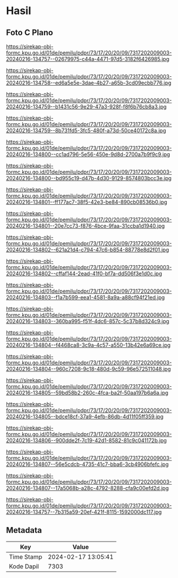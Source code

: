 # Hasil

## Foto C Plano

https://sirekap-obj-formc.kpu.go.id/01de/pemilu/pdpr/73/17/20/20/09/7317202009003-20240216-134757--02679975-c44a-4471-97d5-3182f6426985.jpg

https://sirekap-obj-formc.kpu.go.id/01de/pemilu/pdpr/73/17/20/20/09/7317202009003-20240216-134758--ed6a5e5e-3dae-4b27-a65b-3cd09ecbb776.jpg

https://sirekap-obj-formc.kpu.go.id/01de/pemilu/pdpr/73/17/20/20/09/7317202009003-20240216-134759--b1431c56-9e29-47a3-928f-f8f6b76cb8a3.jpg

https://sirekap-obj-formc.kpu.go.id/01de/pemilu/pdpr/73/17/20/20/09/7317202009003-20240216-134759--8b731fd5-3fc5-480f-a73d-50ce40172c8a.jpg

https://sirekap-obj-formc.kpu.go.id/01de/pemilu/pdpr/73/17/20/20/09/7317202009003-20240216-134800--cc1ad796-5e56-450e-9d8d-2700a7b9f9c9.jpg

https://sirekap-obj-formc.kpu.go.id/01de/pemilu/pdpr/73/17/20/20/09/7317202009003-20240216-134800--bd955c19-d47b-4d30-9129-8574803bcc3e.jpg

https://sirekap-obj-formc.kpu.go.id/01de/pemilu/pdpr/73/17/20/20/09/7317202009003-20240216-134801--ff177ac7-38f5-42e3-be84-890cb08536b0.jpg

https://sirekap-obj-formc.kpu.go.id/01de/pemilu/pdpr/73/17/20/20/09/7317202009003-20240216-134801--20e7cc73-f876-4bce-9faa-31ccba1d1940.jpg

https://sirekap-obj-formc.kpu.go.id/01de/pemilu/pdpr/73/17/20/20/09/7317202009003-20240216-134802--621a21d4-c794-47c6-b854-88778e8d2f01.jpg

https://sirekap-obj-formc.kpu.go.id/01de/pemilu/pdpr/73/17/20/20/09/7317202009003-20240216-134802--cffaf144-2ead-41f0-bf7a-dd506f3e1d0c.jpg

https://sirekap-obj-formc.kpu.go.id/01de/pemilu/pdpr/73/17/20/20/09/7317202009003-20240216-134803--f1a7b599-eea1-4581-8a9a-a88cf94f21ed.jpg

https://sirekap-obj-formc.kpu.go.id/01de/pemilu/pdpr/73/17/20/20/09/7317202009003-20240216-134803--360ba995-f51f-4dc6-857c-5c37b8d324c9.jpg

https://sirekap-obj-formc.kpu.go.id/01de/pemilu/pdpr/73/17/20/20/09/7317202009003-20240216-134804--f4468ca8-3c9a-4c57-a550-13b42e6a69ce.jpg

https://sirekap-obj-formc.kpu.go.id/01de/pemilu/pdpr/73/17/20/20/09/7317202009003-20240216-134804--960c7208-9c18-480d-9c59-96e572511048.jpg

https://sirekap-obj-formc.kpu.go.id/01de/pemilu/pdpr/73/17/20/20/09/7317202009003-20240216-134805--59bd58b2-260c-4fca-ba2f-50aa197b6a6a.jpg

https://sirekap-obj-formc.kpu.go.id/01de/pemilu/pdpr/73/17/20/20/09/7317202009003-20240216-134805--bdce18cf-37a9-4efb-86db-4d11f05ff359.jpg

https://sirekap-obj-formc.kpu.go.id/01de/pemilu/pdpr/73/17/20/20/09/7317202009003-20240216-134806--900dde2f-7c19-42d1-8582-81c9c041172b.jpg

https://sirekap-obj-formc.kpu.go.id/01de/pemilu/pdpr/73/17/20/20/09/7317202009003-20240216-134807--56e5cdcb-4735-41c7-bba6-3cb4906bfefc.jpg

https://sirekap-obj-formc.kpu.go.id/01de/pemilu/pdpr/73/17/20/20/09/7317202009003-20240216-134807--17a5068b-a28c-4792-8288-cfa9c00efd2d.jpg

https://sirekap-obj-formc.kpu.go.id/01de/pemilu/pdpr/73/17/20/20/09/7317202009003-20240216-134757--7b315a59-20ef-421f-8115-1592000dc117.jpg


## Metadata

| Key        | Value               |
| ---------- | ------------------- |
| Time Stamp | 2024-02-17 13:05:41 |
| Kode Dapil | 7303                |



